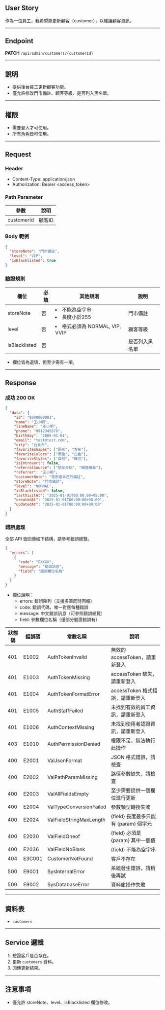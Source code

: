 ## User Story

作為一位員工，我希望能更新顧客（customer），以維護顧客資訊。

---

## Endpoint

**PATCH** `/api/admin/customers/{customerId}`

---

## 說明

- 提供後台員工更新顧客功能。
- 僅允許修改門市備註、顧客等級、是否列入黑名單。

---

## 權限

- 需要登入才可使用。
- 所有角色皆可使用。

---

## Request

### Header

- Content-Type: application/json
- Authorization: Bearer <access_token>

### Path Parameter

| 參數       | 說明   |
| ---------- | ------ |
| customerId | 顧客ID |

### Body 範例

```json
{
  "storeNote": "門市備註",
  "level": "VIP",
  "isBlacklisted": true
}
```

### 驗證規則

| 欄位          | 必填 | 其他規則                         | 說明           |
| ------------- | ---- | -------------------------------- | -------------- |
| storeNote     | 否   | <li>不能為空字串<li>長度小於255  | 門市備註       |
| level         | 否   | <li>格式必須為 NORMAL, VIP, VVIP | 顧客等級       |
| isBlacklisted | 否   |                                  | 是否列入黑名單 |

- 欄位皆為選填，但至少需有一項。

---

## Response

### 成功 200 OK

```json
{
  "data": {
    "id": "8000000001",
    "name": "王小明",
    "lineName": "王小明",
    "phone": "0912345678",
    "birthday": "2000-01-01",
    "email": "test@test.com",
    "city": "台北市",
    "favoriteShapes": ["圓形", "方形"],
    "favoriteColors": ["黑色", "白色"],
    "favoriteStyles": ["自然", "韓式"],
    "isIntrovert": false,
    "referralSource": ["朋友介紹", "網路搜尋"],
    "referrer": "王小明",
    "customerNote": "使用者自己的備註",
    "storeNote": "門市備註",
    "level": "NORMAL",
    "isBlacklisted": false,
    "lastVisitAt": "2025-01-01T00:00:00+08:00",
    "createdAt": "2025-01-01T00:00:00+08:00",
    "updatedAt": "2025-01-01T00:00:00+08:00"
  }
}
```

### 錯誤處理

全部 API 皆回傳如下結構，請參考錯誤總覽。

```json
{
  "errors": [
    {
      "code": "EXXXX",
      "message": "錯誤訊息",
      "field": "錯誤欄位名稱"
    }
  ]
}
```

- 欄位說明：
  - errors: 錯誤陣列（支援多筆同時回報）
  - code: 錯誤代碼，唯一對應每種錯誤
  - message: 中文錯誤訊息（可參照錯誤總覽）
  - field: 參數欄位名稱（僅部分驗證錯誤有）

| 狀態碼 | 錯誤碼 | 常數名稱                | 說明                                  |
| ------ | ------ | ----------------------- | ------------------------------------- |
| 401    | E1002  | AuthTokenInvalid        | 無效的 accessToken，請重新登入        |
| 401    | E1003  | AuthTokenMissing        | accessToken 缺失，請重新登入          |
| 401    | E1004  | AuthTokenFormatError    | accessToken 格式錯誤，請重新登入      |
| 401    | E1005  | AuthStaffFailed         | 未找到有效的員工資訊，請重新登入      |
| 401    | E1006  | AuthContextMissing      | 未找到使用者認證資訊，請重新登入      |
| 403    | E1010  | AuthPermissionDenied    | 權限不足，無法執行此操作              |
| 400    | E2001  | ValJsonFormat           | JSON 格式錯誤，請檢查                 |
| 400    | E2002  | ValPathParamMissing     | 路徑參數缺失，請檢查                  |
| 400    | E2003  | ValAllFieldsEmpty       | 至少需要提供一個欄位進行更新          |
| 400    | E2004  | ValTypeConversionFailed | 參數類型轉換失敗                      |
| 400    | E2024  | ValFieldStringMaxLength | {field} 長度最多只能有 {param} 個字元 |
| 400    | E2030  | ValFieldOneof           | {field} 必須是 {param} 其中一個值     |
| 400    | E2036  | ValFieldNoBlank         | {field} 不能為空字串                  |
| 404    | E3C001 | CustomerNotFound        | 客戶不存在                            |
| 500    | E9001  | SysInternalError        | 系統發生錯誤，請稍後再試              |
| 500    | E9002  | SysDatabaseError        | 資料庫操作失敗                        |

---

## 資料表

- `customers`

---

## Service 邏輯

1. 驗證客戶是否存在。
2. 更新 `customers` 資料。
3. 回傳更新結果。

---

## 注意事項

- 僅允許 storeNote、level、isBlacklisted 欄位修改。
